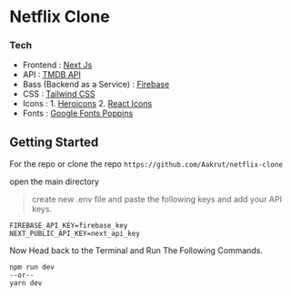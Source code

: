 # Netflix Clone

### Tech

- Frontend : [Next Js](https://nextjs.org/)
- API : [TMDB API](https://www.themoviedb.org/)
- Bass (Backend as a Service) : [Firebase](https://firebase.google.com/)
- CSS : [Tailwind CSS](https://tailwindcss.com/)
- Icons : 1. [Heroicons](https://heroicons.com/)
          2. [React Icons](http://react-icons.github.io/react-icons/)
- Fonts : [Google Fonts Poppins](https://fonts.google.com/specimen/Poppins)

## Getting Started 
For the repo or clone the repo `https://github.com/Aakrut/netflix-clone`

open the main directory

> create new .env file and paste the following keys and add your API keys.

```shell
FIREBASE_API_KEY=firebase_key
NEXT_PUBLIC_API_KEY=next_api_key
```

Now Head back to the Terminal and Run The Following Commands.

```shell
npm run dev
--or--
yarn dev
```
